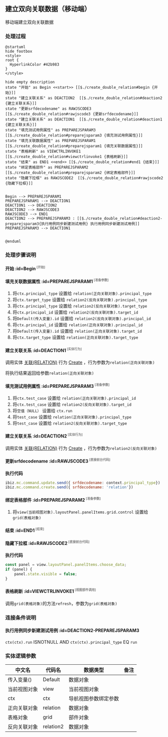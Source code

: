 ## 建立双向关联数据（移动端） <!-- {docsify-ignore-all} -->

   移动端建立双向关联数据

### 处理过程

```plantuml
@startuml
hide footbox
<style>
root {
  HyperlinkColor #42b983
}
</style>

hide empty description
state "开始" as Begin <<start>> [[$./create_double_relation#begin {开始}]]
state "建立关联关系" as DEACTION2  [[$./create_double_relation#deaction2 {建立关联关系}]]
state "更新srfdecodename" as RAWJSCODE3  [[$./create_double_relation#rawjscode3 {更新srfdecodename}]]
state "建立关联关系" as DEACTION1  [[$./create_double_relation#deaction1 {建立关联关系}]]
state "填充测试用例属性" as PREPAREJSPARAM3  [[$./create_double_relation#preparejsparam3 {填充测试用例属性}]]
state "填充关联数据属性" as PREPAREJSPARAM1  [[$./create_double_relation#preparejsparam1 {填充关联数据属性}]]
state "表格刷新" as VIEWCTRLINVOKE1  [[$./create_double_relation#viewctrlinvoke1 {表格刷新}]]
state "结束" as END1 <<end>> [[$./create_double_relation#end1 {结束}]]
state "绑定表格部件" as PREPAREJSPARAM2  [[$./create_double_relation#preparejsparam2 {绑定表格部件}]]
state "隐藏下拉框" as RAWJSCODE2  [[$./create_double_relation#rawjscode2 {隐藏下拉框}]]


Begin --> PREPAREJSPARAM1
PREPAREJSPARAM1 --> DEACTION1
DEACTION1 --> DEACTION2
DEACTION2 --> RAWJSCODE3
RAWJSCODE3 --> END1
DEACTION2 --> PREPAREJSPARAM3 : [[$./create_double_relation#deaction2-preparejsparam3{执行用例同步新建测试用例} 执行用例同步新建测试用例]]
PREPAREJSPARAM3 --> DEACTION1


@enduml
```


### 处理步骤说明

#### 开始 :id=Begin<sup class="footnote-symbol"> <font color=gray size=1>[开始]</font></sup>




#### 填充关联数据属性 :id=PREPAREJSPARAM1<sup class="footnote-symbol"> <font color=gray size=1>[准备参数]</font></sup>



1. 将`ctx.principal_type` 设置给  `relation(正向关联对象).principal_type`
2. 将`ctx.target_type` 设置给  `relation2(反向关联对象).principal_type`
3. 将`ctx.principal_type` 设置给  `relation2(反向关联对象).target_type`
4. 将`ctx.principal_id` 设置给  `relation2(反向关联对象).target_id`
5. 将`Default(传入变量).id` 设置给  `relation2(反向关联对象).principal_id`
6. 将`ctx.principal_id` 设置给  `relation(正向关联对象).principal_id`
7. 将`Default(传入变量).id` 设置给  `relation(正向关联对象).target_id`
8. 将`ctx.target_type` 设置给  `relation(正向关联对象).target_type`

#### 建立关联关系 :id=DEACTION1<sup class="footnote-symbol"> <font color=gray size=1>[实体行为]</font></sup>



调用实体 [关联(RELATION)](module/Base/relation.md) 行为 [Create](module/Base/relation#行为) ，行为参数为`relation(正向关联对象)`

将执行结果返回给参数`relation(正向关联对象)`

#### 填充测试用例属性 :id=PREPAREJSPARAM3<sup class="footnote-symbol"> <font color=gray size=1>[准备参数]</font></sup>



1. 将`ctx.test_case` 设置给  `relation(正向关联对象).principal_id`
2. 将`ctx.test_case` 设置给  `relation2(反向关联对象).target_id`
3. 将`空值（NULL）` 设置给  `ctx.run`
4. 将`test_case` 设置给  `relation(正向关联对象).principal_type`
5. 将`test_case` 设置给  `relation2(反向关联对象).target_type`

#### 建立关联关系 :id=DEACTION2<sup class="footnote-symbol"> <font color=gray size=1>[实体行为]</font></sup>



调用实体 [关联(RELATION)](module/Base/relation.md) 行为 [Create](module/Base/relation#行为) ，行为参数为`relation2(反向关联对象)`

#### 更新srfdecodename :id=RAWJSCODE3<sup class="footnote-symbol"> <font color=gray size=1>[直接前台代码]</font></sup>



<p class="panel-title"><b>执行代码</b></p>

```javascript
ibiz.mc.command.update.send({ srfdecodename: context.principal_type})
ibiz.mc.command.create.send({ srfdecodename: 'relation'})
```

#### 绑定表格部件 :id=PREPAREJSPARAM2<sup class="footnote-symbol"> <font color=gray size=1>[准备参数]</font></sup>



1. 将`view(当前视图对象).layoutPanel.panelItems.grid.control` 设置给  `grid(表格对象)`

#### 结束 :id=END1<sup class="footnote-symbol"> <font color=gray size=1>[结束]</font></sup>




#### 隐藏下拉框 :id=RAWJSCODE2<sup class="footnote-symbol"> <font color=gray size=1>[直接前台代码]</font></sup>



<p class="panel-title"><b>执行代码</b></p>

```javascript
const panel = view.layoutPanel.panelItems.choose_data;
if (panel) {
    panel.state.visible = false;
}
```

#### 表格刷新 :id=VIEWCTRLINVOKE1<sup class="footnote-symbol"> <font color=gray size=1>[视图部件调用]</font></sup>



调用`grid(表格对象)`的方法`refresh`，参数为`grid(表格对象)`
### 连接条件说明
#### 执行用例同步新建测试用例 :id=DEACTION2-PREPAREJSPARAM3

```ctx(ctx).run``` ISNOTNULL AND ```ctx(ctx).principal_type``` EQ ```run```


### 实体逻辑参数

|    中文名   |    代码名    |  数据类型      |备注 |
| --------| --------| --------  | --------   |
|传入变量(<i class="fa fa-check"/></i>)|Default|数据对象||
|当前视图对象|view|当前视图对象||
|ctx|ctx|导航视图参数绑定参数||
|正向关联对象|relation|数据对象||
|表格对象|grid|部件对象||
|反向关联对象|relation2|数据对象||
